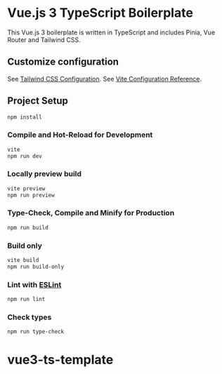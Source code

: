 # Vue.js 3 TypeScript Boilerplate

This Vue.js 3 boilerplate is written in TypeScript and includes Pinia, Vue Router and Tailwind CSS.

## Customize configuration

See [Tailwind CSS Configuration](https://tailwindcss.com/docs/configuration).
See [Vite Configuration Reference](https://vitejs.dev/config/).

## Project Setup

```sh
npm install
```

### Compile and Hot-Reload for Development

```sh
vite
npm run dev
```

### Locally preview build

```sh
vite preview
npm run preview
```

### Type-Check, Compile and Minify for Production

```sh
npm run build
```

### Build only

```sh
vite build
npm run build-only
```

### Lint with [ESLint](https://eslint.org/)

```sh
npm run lint
```

### Check types

```sh
npm run type-check
```
# vue3-ts-template
